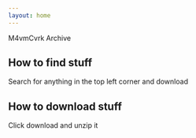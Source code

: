 ```yaml
---
layout: home
---
```


M4vmCvrk Archive

## How to find stuff

Search for anything in the top left corner and download

## How to download stuff

Click download and unzip it